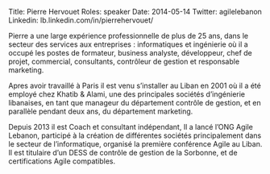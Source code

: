 Title: Pierre Hervouet
Roles: speaker
Date: 2014-05-14
Twitter: agilelebanon
Linkedin: lb.linkedin.com/in/pierrehervouet/


Pierre a une large expérience professionnelle de plus de 25 ans, dans le secteur des services aux entreprises : informatiques et ingénierie où  il a occupé les postes de formateur, business analyste, développeur, chef de projet, commercial, consultants, contrôleur de gestion et responsable marketing.  
  
Apres avoir travaillé à Paris il est venu s’installer au Liban en 2001 où il a été employé chez Khatib & Alami, une des principales sociétés d’ingénierie libanaises, en tant que manageur du département contrôle de gestion, et en parallèle pendant deux ans, du département marketing.
  
  
Depuis 2013 il est Coach et consultant indépendant, Il a lancé l’ONG Agile Lebanon, participé à la création de différentes sociétés principalement dans le secteur de l’informatique, organisé  la première conférence Agile au Liban.
Il est titulaire d’un DESS de contrôle de gestion de la Sorbonne, et de certifications Agile compatibles.


